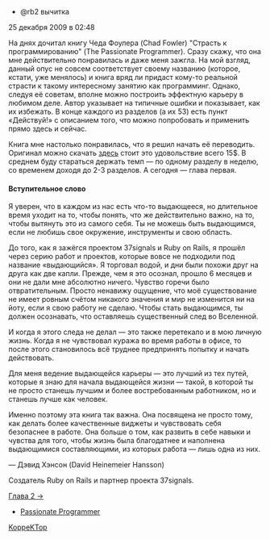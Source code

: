 - @rb2 вычитка

25 декабря 2009 в 02:48

На днях дочитал книгу Чеда Фоулера (Chad Fowler) "Страсть к
программированию" (The Passionate Programmer). Сразу скажу, что она мне
действительно понравилась и даже меня зажгла. На мой взгляд, данный опус
не совсем соответствует своему названию (которое, кстати, уже менялось)
и книга вряд ли придаст кому-то реальной страсти к такому интересному
занятию как программинг. Однако, следуя её советам, вполне можно построить
эффектную карьеру в любимом деле. Автор указывает на типичные ошибки и
показывает, как их избежать. В конце каждого из разделов (а их 53) есть
пункт «Действуй!» с описанием того, что можно попробовать и применить
прямо здесь и сейчас.

Книга мне настолько понравилась, что я решил начать её переводить.
Оригинал можно скачать
[здесь](http://www.pragprog.com/titles/cfcar2/the-passionate-programmer)
стоит это удовольствие всего 15$. В среднем буду стараться держать темп
— по одному разделу в неделю, со временем доходя до 2-3 разделов. А
сегодня — глава первая.

#### Вступительное слово

Я уверен, что в каждом из нас есть что-то выдающееся, но длительное
время уходит на то, чтобы понять, что же действительно важно, на то,
чтобы вытянуть это из самого себя. Ты не можешь быть выдающимся, если не
любишь свое окружение, инструменты и свою область.

До того, как я зажёгся проектом 37signals и Ruby on Rails, я прошёл
через серию работ и проектов, которые вовсе не подходили под название
«выдающийся». Я торговал водой, и дни были похожи друг на друга как две
капли. Прежде, чем я это осознал, прошло 6 месяцев и они не дали мне
абсолютно ничего. Чувство горечи было отвратительным. Просто ненавижу
ощущение, что моё существование не имеет ровным счётом никакого значения
и мир не изменится ни на йоту, если я свою работу не сделаю. Чтобы стать
выдающимся, ты должен осознавать, что оставляешь существенный след во
Вселенной.

И когда я этого следа не делал — это также перетекало и в мою личную
жизнь. Когда я не чувствовал куража во время работы в офисе, то после
этого становилось всё труднее предпринять попытку и начать действовать.

Для меня ведение выдающейся карьеры — это лучший из тех путей, которые
я знаю для начала выдающейся жизни — такой, в которой ты не просто
станешь лучшим и более востребованным работником, но и станешь лучше как
человек.

Именно поэтому эта книга так важна. Она посвящена не просто тому, как
делать более качественные виджеты и чувствовать себя безопаснее в
работе. Она больше о том, как развить в себе навыки и чувства для того,
чтобы жизнь была благодатнее и наполнена выдающимися составляющими, из
которых работа — лишь одна из них.

— Дэвид Хэнсон (David Heinemeier Hansson)

Создатель Ruby on Rails и партнер проекта 37signals.



[Глава 2 -\>](http://koppektop.habrahabr.ru/blog/79839/)

-   [Passionate Programmer](http://habrahabr.ru/search/?q=%5BPassionate%20Programmer%5D&target_type=posts)


[KoppeKTop](http://habrahabr.ru/users/KoppeKTop/ "Автор текста")

